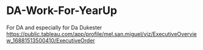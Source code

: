 # DA-Work-For-YearUp
For DA and especially for Da Dukester
https://public.tableau.com/app/profile/mel.san.miguel/viz/ExecutiveOverview_16881513500410/ExecutiveOrder
